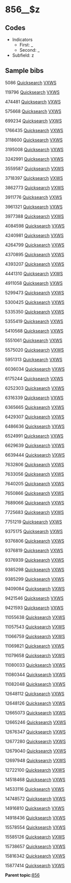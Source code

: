 # 856\_\_$z

## Codes

-   Indicators
    -   First: \_
    -   Second: \_
-   Subfield: z

## Sample bibs

5086 [Quicksearch](https://search.library.yale.edu/catalog/5086) [VXWS](http://prodorbis.library.yale.edu:7014/vxws/GetHoldingsService?bibId=5086)

119796 [Quicksearch](https://search.library.yale.edu/catalog/119796) [VXWS](http://prodorbis.library.yale.edu:7014/vxws/GetHoldingsService?bibId=119796)

474481 [Quicksearch](https://search.library.yale.edu/catalog/474481) [VXWS](http://prodorbis.library.yale.edu:7014/vxws/GetHoldingsService?bibId=474481)

575668 [Quicksearch](https://search.library.yale.edu/catalog/575668) [VXWS](http://prodorbis.library.yale.edu:7014/vxws/GetHoldingsService?bibId=575668)

699234 [Quicksearch](https://search.library.yale.edu/catalog/699234) [VXWS](http://prodorbis.library.yale.edu:7014/vxws/GetHoldingsService?bibId=699234)

1766435 [Quicksearch](https://search.library.yale.edu/catalog/1766435) [VXWS](http://prodorbis.library.yale.edu:7014/vxws/GetHoldingsService?bibId=1766435)

3118600 [Quicksearch](https://search.library.yale.edu/catalog/3118600) [VXWS](http://prodorbis.library.yale.edu:7014/vxws/GetHoldingsService?bibId=3118600)

3195008 [Quicksearch](https://search.library.yale.edu/catalog/3195008) [VXWS](http://prodorbis.library.yale.edu:7014/vxws/GetHoldingsService?bibId=3195008)

3242991 [Quicksearch](https://search.library.yale.edu/catalog/3242991) [VXWS](http://prodorbis.library.yale.edu:7014/vxws/GetHoldingsService?bibId=3242991)

3559587 [Quicksearch](https://search.library.yale.edu/catalog/3559587) [VXWS](http://prodorbis.library.yale.edu:7014/vxws/GetHoldingsService?bibId=3559587)

3718397 [Quicksearch](https://search.library.yale.edu/catalog/3718397) [VXWS](http://prodorbis.library.yale.edu:7014/vxws/GetHoldingsService?bibId=3718397)

3862773 [Quicksearch](https://search.library.yale.edu/catalog/3862773) [VXWS](http://prodorbis.library.yale.edu:7014/vxws/GetHoldingsService?bibId=3862773)

3911776 [Quicksearch](https://search.library.yale.edu/catalog/3911776) [VXWS](http://prodorbis.library.yale.edu:7014/vxws/GetHoldingsService?bibId=3911776)

3961321 [Quicksearch](https://search.library.yale.edu/catalog/3961321) [VXWS](http://prodorbis.library.yale.edu:7014/vxws/GetHoldingsService?bibId=3961321)

3977388 [Quicksearch](https://search.library.yale.edu/catalog/3977388) [VXWS](http://prodorbis.library.yale.edu:7014/vxws/GetHoldingsService?bibId=3977388)

4084598 [Quicksearch](https://search.library.yale.edu/catalog/4084598) [VXWS](http://prodorbis.library.yale.edu:7014/vxws/GetHoldingsService?bibId=4084598)

4240981 [Quicksearch](https://search.library.yale.edu/catalog/4240981) [VXWS](http://prodorbis.library.yale.edu:7014/vxws/GetHoldingsService?bibId=4240981)

4264799 [Quicksearch](https://search.library.yale.edu/catalog/4264799) [VXWS](http://prodorbis.library.yale.edu:7014/vxws/GetHoldingsService?bibId=4264799)

4370895 [Quicksearch](https://search.library.yale.edu/catalog/4370895) [VXWS](http://prodorbis.library.yale.edu:7014/vxws/GetHoldingsService?bibId=4370895)

4393207 [Quicksearch](https://search.library.yale.edu/catalog/4393207) [VXWS](http://prodorbis.library.yale.edu:7014/vxws/GetHoldingsService?bibId=4393207)

4441310 [Quicksearch](https://search.library.yale.edu/catalog/4441310) [VXWS](http://prodorbis.library.yale.edu:7014/vxws/GetHoldingsService?bibId=4441310)

4911058 [Quicksearch](https://search.library.yale.edu/catalog/4911058) [VXWS](http://prodorbis.library.yale.edu:7014/vxws/GetHoldingsService?bibId=4911058)

5299473 [Quicksearch](https://search.library.yale.edu/catalog/5299473) [VXWS](http://prodorbis.library.yale.edu:7014/vxws/GetHoldingsService?bibId=5299473)

5300425 [Quicksearch](https://search.library.yale.edu/catalog/5300425) [VXWS](http://prodorbis.library.yale.edu:7014/vxws/GetHoldingsService?bibId=5300425)

5335350 [Quicksearch](https://search.library.yale.edu/catalog/5335350) [VXWS](http://prodorbis.library.yale.edu:7014/vxws/GetHoldingsService?bibId=5335350)

5355419 [Quicksearch](https://search.library.yale.edu/catalog/5355419) [VXWS](http://prodorbis.library.yale.edu:7014/vxws/GetHoldingsService?bibId=5355419)

5410568 [Quicksearch](https://search.library.yale.edu/catalog/5410568) [VXWS](http://prodorbis.library.yale.edu:7014/vxws/GetHoldingsService?bibId=5410568)

5551061 [Quicksearch](https://search.library.yale.edu/catalog/5551061) [VXWS](http://prodorbis.library.yale.edu:7014/vxws/GetHoldingsService?bibId=5551061)

5575020 [Quicksearch](https://search.library.yale.edu/catalog/5575020) [VXWS](http://prodorbis.library.yale.edu:7014/vxws/GetHoldingsService?bibId=5575020)

5951313 [Quicksearch](https://search.library.yale.edu/catalog/5951313) [VXWS](http://prodorbis.library.yale.edu:7014/vxws/GetHoldingsService?bibId=5951313)

6036034 [Quicksearch](https://search.library.yale.edu/catalog/6036034) [VXWS](http://prodorbis.library.yale.edu:7014/vxws/GetHoldingsService?bibId=6036034)

6175244 [Quicksearch](https://search.library.yale.edu/catalog/6175244) [VXWS](http://prodorbis.library.yale.edu:7014/vxws/GetHoldingsService?bibId=6175244)

6252303 [Quicksearch](https://search.library.yale.edu/catalog/6252303) [VXWS](http://prodorbis.library.yale.edu:7014/vxws/GetHoldingsService?bibId=6252303)

6316339 [Quicksearch](https://search.library.yale.edu/catalog/6316339) [VXWS](http://prodorbis.library.yale.edu:7014/vxws/GetHoldingsService?bibId=6316339)

6365665 [Quicksearch](https://search.library.yale.edu/catalog/6365665) [VXWS](http://prodorbis.library.yale.edu:7014/vxws/GetHoldingsService?bibId=6365665)

6429307 [Quicksearch](https://search.library.yale.edu/catalog/6429307) [VXWS](http://prodorbis.library.yale.edu:7014/vxws/GetHoldingsService?bibId=6429307)

6486636 [Quicksearch](https://search.library.yale.edu/catalog/6486636) [VXWS](http://prodorbis.library.yale.edu:7014/vxws/GetHoldingsService?bibId=6486636)

6524991 [Quicksearch](https://search.library.yale.edu/catalog/6524991) [VXWS](http://prodorbis.library.yale.edu:7014/vxws/GetHoldingsService?bibId=6524991)

6629639 [Quicksearch](https://search.library.yale.edu/catalog/6629639) [VXWS](http://prodorbis.library.yale.edu:7014/vxws/GetHoldingsService?bibId=6629639)

6639444 [Quicksearch](https://search.library.yale.edu/catalog/6639444) [VXWS](http://prodorbis.library.yale.edu:7014/vxws/GetHoldingsService?bibId=6639444)

7632806 [Quicksearch](https://search.library.yale.edu/catalog/7632806) [VXWS](http://prodorbis.library.yale.edu:7014/vxws/GetHoldingsService?bibId=7632806)

7633056 [Quicksearch](https://search.library.yale.edu/catalog/7633056) [VXWS](http://prodorbis.library.yale.edu:7014/vxws/GetHoldingsService?bibId=7633056)

7640205 [Quicksearch](https://search.library.yale.edu/catalog/7640205) [VXWS](http://prodorbis.library.yale.edu:7014/vxws/GetHoldingsService?bibId=7640205)

7650866 [Quicksearch](https://search.library.yale.edu/catalog/7650866) [VXWS](http://prodorbis.library.yale.edu:7014/vxws/GetHoldingsService?bibId=7650866)

7689066 [Quicksearch](https://search.library.yale.edu/catalog/7689066) [VXWS](http://prodorbis.library.yale.edu:7014/vxws/GetHoldingsService?bibId=7689066)

7725683 [Quicksearch](https://search.library.yale.edu/catalog/7725683) [VXWS](http://prodorbis.library.yale.edu:7014/vxws/GetHoldingsService?bibId=7725683)

7751219 [Quicksearch](https://search.library.yale.edu/catalog/7751219) [VXWS](http://prodorbis.library.yale.edu:7014/vxws/GetHoldingsService?bibId=7751219)

9375175 [Quicksearch](https://search.library.yale.edu/catalog/9375175) [VXWS](http://prodorbis.library.yale.edu:7014/vxws/GetHoldingsService?bibId=9375175)

9376806 [Quicksearch](https://search.library.yale.edu/catalog/9376806) [VXWS](http://prodorbis.library.yale.edu:7014/vxws/GetHoldingsService?bibId=9376806)

9376819 [Quicksearch](https://search.library.yale.edu/catalog/9376819) [VXWS](http://prodorbis.library.yale.edu:7014/vxws/GetHoldingsService?bibId=9376819)

9376939 [Quicksearch](https://search.library.yale.edu/catalog/9376939) [VXWS](http://prodorbis.library.yale.edu:7014/vxws/GetHoldingsService?bibId=9376939)

9385298 [Quicksearch](https://search.library.yale.edu/catalog/9385298) [VXWS](http://prodorbis.library.yale.edu:7014/vxws/GetHoldingsService?bibId=9385298)

9385299 [Quicksearch](https://search.library.yale.edu/catalog/9385299) [VXWS](http://prodorbis.library.yale.edu:7014/vxws/GetHoldingsService?bibId=9385299)

9409084 [Quicksearch](https://search.library.yale.edu/catalog/9409084) [VXWS](http://prodorbis.library.yale.edu:7014/vxws/GetHoldingsService?bibId=9409084)

9421546 [Quicksearch](https://search.library.yale.edu/catalog/9421546) [VXWS](http://prodorbis.library.yale.edu:7014/vxws/GetHoldingsService?bibId=9421546)

9421593 [Quicksearch](https://search.library.yale.edu/catalog/9421593) [VXWS](http://prodorbis.library.yale.edu:7014/vxws/GetHoldingsService?bibId=9421593)

11055638 [Quicksearch](https://search.library.yale.edu/catalog/11055638) [VXWS](http://prodorbis.library.yale.edu:7014/vxws/GetHoldingsService?bibId=11055638)

11057543 [Quicksearch](https://search.library.yale.edu/catalog/11057543) [VXWS](http://prodorbis.library.yale.edu:7014/vxws/GetHoldingsService?bibId=11057543)

11066759 [Quicksearch](https://search.library.yale.edu/catalog/11066759) [VXWS](http://prodorbis.library.yale.edu:7014/vxws/GetHoldingsService?bibId=11066759)

11069821 [Quicksearch](https://search.library.yale.edu/catalog/11069821) [VXWS](http://prodorbis.library.yale.edu:7014/vxws/GetHoldingsService?bibId=11069821)

11079658 [Quicksearch](https://search.library.yale.edu/catalog/11079658) [VXWS](http://prodorbis.library.yale.edu:7014/vxws/GetHoldingsService?bibId=11079658)

11080033 [Quicksearch](https://search.library.yale.edu/catalog/11080033) [VXWS](http://prodorbis.library.yale.edu:7014/vxws/GetHoldingsService?bibId=11080033)

11080344 [Quicksearch](https://search.library.yale.edu/catalog/11080344) [VXWS](http://prodorbis.library.yale.edu:7014/vxws/GetHoldingsService?bibId=11080344)

11082048 [Quicksearch](https://search.library.yale.edu/catalog/11082048) [VXWS](http://prodorbis.library.yale.edu:7014/vxws/GetHoldingsService?bibId=11082048)

12648112 [Quicksearch](https://search.library.yale.edu/catalog/12648112) [VXWS](http://prodorbis.library.yale.edu:7014/vxws/GetHoldingsService?bibId=12648112)

12648126 [Quicksearch](https://search.library.yale.edu/catalog/12648126) [VXWS](http://prodorbis.library.yale.edu:7014/vxws/GetHoldingsService?bibId=12648126)

12665073 [Quicksearch](https://search.library.yale.edu/catalog/12665073) [VXWS](http://prodorbis.library.yale.edu:7014/vxws/GetHoldingsService?bibId=12665073)

12665246 [Quicksearch](https://search.library.yale.edu/catalog/12665246) [VXWS](http://prodorbis.library.yale.edu:7014/vxws/GetHoldingsService?bibId=12665246)

12676347 [Quicksearch](https://search.library.yale.edu/catalog/12676347) [VXWS](http://prodorbis.library.yale.edu:7014/vxws/GetHoldingsService?bibId=12676347)

12677280 [Quicksearch](https://search.library.yale.edu/catalog/12677280) [VXWS](http://prodorbis.library.yale.edu:7014/vxws/GetHoldingsService?bibId=12677280)

12679040 [Quicksearch](https://search.library.yale.edu/catalog/12679040) [VXWS](http://prodorbis.library.yale.edu:7014/vxws/GetHoldingsService?bibId=12679040)

12697948 [Quicksearch](https://search.library.yale.edu/catalog/12697948) [VXWS](http://prodorbis.library.yale.edu:7014/vxws/GetHoldingsService?bibId=12697948)

12722100 [Quicksearch](https://search.library.yale.edu/catalog/12722100) [VXWS](http://prodorbis.library.yale.edu:7014/vxws/GetHoldingsService?bibId=12722100)

14518468 [Quicksearch](https://search.library.yale.edu/catalog/14518468) [VXWS](http://prodorbis.library.yale.edu:7014/vxws/GetHoldingsService?bibId=14518468)

14533116 [Quicksearch](https://search.library.yale.edu/catalog/14533116) [VXWS](http://prodorbis.library.yale.edu:7014/vxws/GetHoldingsService?bibId=14533116)

14748572 [Quicksearch](https://search.library.yale.edu/catalog/14748572) [VXWS](http://prodorbis.library.yale.edu:7014/vxws/GetHoldingsService?bibId=14748572)

14916810 [Quicksearch](https://search.library.yale.edu/catalog/14916810) [VXWS](http://prodorbis.library.yale.edu:7014/vxws/GetHoldingsService?bibId=14916810)

14918436 [Quicksearch](https://search.library.yale.edu/catalog/14918436) [VXWS](http://prodorbis.library.yale.edu:7014/vxws/GetHoldingsService?bibId=14918436)

15578554 [Quicksearch](https://search.library.yale.edu/catalog/15578554) [VXWS](http://prodorbis.library.yale.edu:7014/vxws/GetHoldingsService?bibId=15578554)

15585126 [Quicksearch](https://search.library.yale.edu/catalog/15585126) [VXWS](http://prodorbis.library.yale.edu:7014/vxws/GetHoldingsService?bibId=15585126)

15738657 [Quicksearch](https://search.library.yale.edu/catalog/15738657) [VXWS](http://prodorbis.library.yale.edu:7014/vxws/GetHoldingsService?bibId=15738657)

15816342 [Quicksearch](https://search.library.yale.edu/catalog/15816342) [VXWS](http://prodorbis.library.yale.edu:7014/vxws/GetHoldingsService?bibId=15816342)

15877414 [Quicksearch](https://search.library.yale.edu/catalog/15877414) [VXWS](http://prodorbis.library.yale.edu:7014/vxws/GetHoldingsService?bibId=15877414)

**Parent topic:**[856](../../tags/856/856.md)

